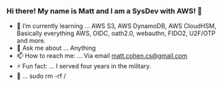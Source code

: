 ### Hi there! My name is Matt and I am a SysDev with AWS! 👋

- 🌱 I’m currently learning ... AWS S3, AWS DynamoDB, AWS CloudHSM, Basically everything AWS, OIDC, oath2.0, webauthn, FIDO2, U2F/OTP and more.
- 💬 Ask me about ... Anything
- 📫 How to reach me: ... Via email matt.cohen.cs@gmail.com
- ⚡ Fun fact: ... I served four years in the military.
- :eyes: ... sudo rm -rf /
